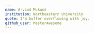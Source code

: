 ```yaml
---
name: Arvind Mukund
institution: Northeastern University
quote: I'm buffer overflowing with joy.
github_user: MasterAwesome
---
```

